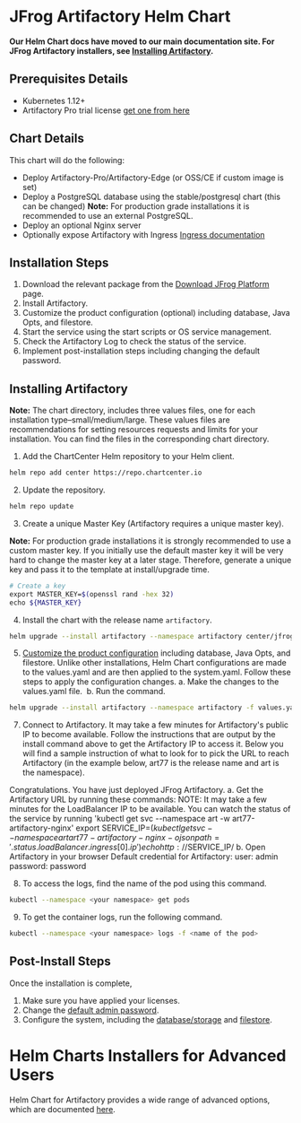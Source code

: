 # JFrog Artifactory Helm Chart

**Our Helm Chart docs have moved to our main documentation site. For JFrog Artifactory installers, see [Installing Artifactory](https://www.jfrog.com/confluence/display/JFROG/Installing+Artifactory).**

## Prerequisites Details
* Kubernetes 1.12+
* Artifactory Pro trial license [get one from here](https://www.jfrog.com/artifactory/free-trial/)

## Chart Details
This chart will do the following:

* Deploy Artifactory-Pro/Artifactory-Edge (or OSS/CE if custom image is set)
* Deploy a PostgreSQL database using the stable/postgresql chart (this can be changed) **Note:** For production grade installations it is recommended to use an external PostgreSQL.
* Deploy an optional Nginx server
* Optionally expose Artifactory with Ingress [Ingress documentation](https://kubernetes.io/docs/concepts/services-networking/ingress/)

## Installation Steps
1. Download the relevant package from the [Download JFrog Platform](https://jfrog.com/download-jfrog-platform/) page.
2. Install Artifactory.
3. Customize the product configuration (optional) including database, Java Opts, and filestore.
4. Start the service using the start scripts or OS service management.
5. Check the Artifactory Log to check the status of the service.
6. Implement post-installation steps including changing the default password.

## Installing Artifactory

**Note:** The chart directory, includes three values files, one for each installation type–small/medium/large. These values files are recommendations for setting resources requests and limits for your installation. You can find the files in the corresponding chart directory.

1. Add the ChartCenter Helm repository to your Helm client.

```bash
helm repo add center https://repo.chartcenter.io
```

2. Update the repository.

```bash
helm repo update
```

3. Create a unique Master Key (Artifactory requires a unique master key).

**Note:** For production grade installations it is strongly recommended to use a custom master key. If you initially use the default master key it will be very hard to change the master key at a later stage. Therefore, generate a unique key and pass it to the template at install/upgrade time.

```bash
# Create a key
export MASTER_KEY=$(openssl rand -hex 32)
echo ${MASTER_KEY}
```

4. Install the chart with the release name ```artifactory```.

```bash
helm upgrade --install artifactory --namespace artifactory center/jfrog/artifactory
```
5. [Customize the product configuration](https://www.jfrog.com/confluence/display/JFROG/Installing+Artifactory#InstallingArtifactory-ProductConfiguration) including database, Java Opts, and filestore. Unlike other installations, Helm Chart configurations are made to the values.yaml and are then applied to the system.yaml. 
Follow these steps to apply the configuration changes.
a. Make the changes to the values.yaml file. 
b. Run the command.

```bash
helm upgrade --install artifactory --namespace artifactory -f values.yaml
```

7. Connect to Artifactory. 
It may take a few minutes for Artifactory's public IP to become available. Follow the instructions that are output by the install command above to get the Artifactory IP to access it. Below you will find a sample instruction of what to look for to pick the URL to reach Artifactory (in the example below, art77 is the release name and art is the namespace).

Congratulations. You have just deployed JFrog Artifactory.
a. Get the Artifactory URL by running these commands:
   NOTE: It may take a few minutes for the LoadBalancer IP to be available.
         You can watch the status of the service by running 'kubectl get svc --namespace art -w art77-artifactory-nginx'
   export SERVICE_IP=$(kubectl get svc --namespace art art77-artifactory-nginx -o jsonpath='{.status.loadBalancer.ingress[0].ip}')
   echo http://$SERVICE_IP/
b. Open Artifactory in your browser
   Default credential for Artifactory:
   user: admin
   password: password

8. To access the logs, find the name of the pod using this command.

```bash
kubectl --namespace <your namespace> get pods
```
9. To get the container logs, run the following command.

```bash
kubectl --namespace <your namespace> logs -f <name of the pod>
```


## Post-Install Steps
Once the installation is complete, 
1. Make sure you have applied your licenses.
2. Change the [default admin password](https://www.jfrog.com/confluence/display/JFROG/Users+and+Groups#UsersandGroups-RecreatingtheDefaultAdminUserrecreate).
3. Configure the system, including the [database/storage](https://www.jfrog.com/confluence/display/JFROG/Configuring+the+Database) and [filestore](https://www.jfrog.com/confluence/display/JFROG/Configuring+the+Filestore).


# Helm Charts Installers for Advanced Users
Helm Chart for Artifactory provides a wide range of advanced options, which are documented [here](https://www.jfrog.com/confluence/display/JFROG/Helm+Charts+Installers+for+Advanced+Users).


